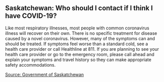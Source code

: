 ## Saskatchewan: Who should I contact if I think I have COVID-19?

Like most respiratory illnesses, most people with common coronavirus illness will recover on their own. There is no specific treatment for disease caused by a novel coronavirus. However, many of the symptoms can and should be treated. If symptoms feel worse than a standard cold, see a health care provider or call Healthline at 811. If you are planning to see your health care provider or go to the emergency room, please call ahead and explain your symptoms and travel history so they can make appropriate safety accommodations.

[Source: Government of Saskatchewan](https://saskatchewan.ca/coronavirus)